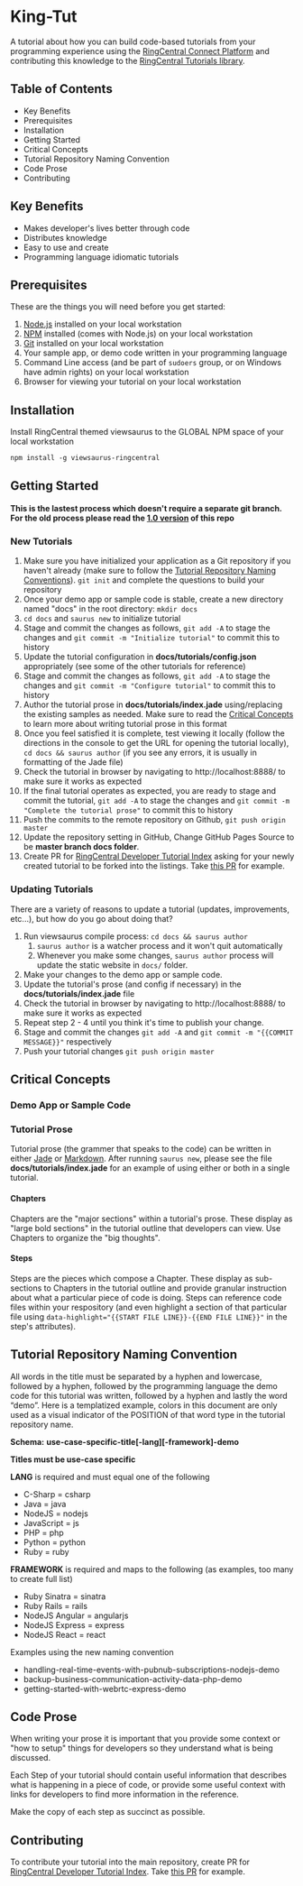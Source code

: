 # King-Tut

A tutorial about how you can build code-based tutorials from your programming experience using the [RingCentral Connect Platform](https://developers.ringcentral.com) and contributing this knowledge to the [RingCentral Tutorials library](https://developers.ringcentral.com/tutorials).

## Table of Contents

* Key Benefits
* Prerequisites
* Installation
* Getting Started
* Critical Concepts
* Tutorial Repository Naming Convention
* Code Prose
* Contributing

## Key Benefits

* Makes developer's lives better through code
* Distributes knowledge
* Easy to use and create
* Programming language idiomatic tutorials

## Prerequisites

These are the things you will need before you get started:

1. [Node.js](https://nodejs.org) installed on your local workstation
2. [NPM](https://www.npmjs.com/) installed (comes with Node.js) on your local workstation
3. [Git]() installed on your local workstation
4. Your sample app, or demo code written in your programming language
5. Command Line access (and be part of `sudoers` group, or on Windows have admin rights) on your local workstation
6. Browser for viewing your tutorial on your local workstation

## Installation

Install RingCentral themed viewsaurus to the GLOBAL NPM space of your local workstation

```
npm install -g viewsaurus-ringcentral
```

## Getting Started

#### This is the lastest process which doesn't require a separate git branch. For the old process please read the [1.0 version](https://github.com/ringcentral-tutorials/king-tut/tree/1.0) of this repo

### New Tutorials

1. Make sure you have initialized your application as a Git repository if you haven't already (make sure to follow the [Tutorial Repository Naming Conventions](#tutorial-repository-naming-convention)). `git init` and complete the questions to build your repository
1. Once your demo app or sample code is stable, create a new directory named "docs" in the root directory: `mkdir docs`
1. `cd docs` and `saurus new` to initialize tutorial
1. Stage and commit the changes as follows, `git add -A` to stage the changes and `git commit -m "Initialize tutorial"` to commit this to history
1. Update the tutorial configuration in **docs/tutorials/config.json** appropriately (see some of the other tutorials for reference)
1. Stage and commit the changes as follows, `git add -A` to stage the changes and `git commit -m "Configure tutorial"` to commit this to history
1. Author the tutorial prose in **docs/tutorials/index.jade** using/replacing the existing samples as needed. Make sure to read the [Critical Concepts](#critical-concepts) to learn more about writing tutorial prose in this format
1. Once you feel satisfied it is complete, test viewing it locally (follow the directions in the console to get the URL for opening the tutorial locally), `cd docs && saurus author` (if you see any errors, it is usually in formatting of the Jade file)
1. Check the tutorial in browser by navigating to http://localhost:8888/ to make sure it works as expected
1. If the final tutorial operates as expected, you are ready to stage and commit the tutorial,  `git add -A` to stage the changes and `git commit -m "Complete the tutorial prose"` to commit this to history
1. Push the commits to the remote repository on Github, `git push origin master`
1. Update the repository setting in GitHub, Change GitHub Pages Source to be **master branch docs folder**.
1. Create PR for [RingCentral Developer Tutorial Index](https://github.com/ringcentral/tutorials) asking for your newly created tutorial to be forked into the listings. Take [this PR](https://github.com/ringcentral/tutorials/pull/16) for example.


### Updating Tutorials

There are a variety of reasons to update a tutorial (updates, improvements, etc...), but how do you go about doing that?

1. Run viewsaurus compile process: `cd docs && saurus author`
    1. `saurus author` is a watcher process and it won't quit automatically
    1. Whenever you make some changes, `saurus author` process will update the static website in `docs/` folder.
1. Make your changes to the demo app or sample code.
1. Update the tutorial's prose (and config if necessary) in the **docs/tutorials/index.jade** file
1. Check the tutorial in browser by navigating to http://localhost:8888/ to make sure it works as expected
1. Repeat step 2 - 4 until you think it's time to publish your change.
1. Stage and commit the changes `git add -A` and `git commit -m "{{COMMIT MESSAGE}}"` respectively
1. Push your tutorial changes `git push origin master`


## Critical Concepts

### Demo App or Sample Code

### Tutorial Prose

Tutorial prose (the grammer that speaks to the code) can be written in either [Jade](https://naltatis.github.io/jade-syntax-docs/) or [Markdown](https://daringfireball.net/projects/markdown/syntax). After running `saurus new`, please see the file **docs/tutorials/index.jade** for an example of using either or both in a single tutorial.

#### Chapters

Chapters are the "major sections" within a tutorial's prose. These display as "large bold sections" in the tutorial outline that developers can view. Use Chapters to organize the "big thoughts".

#### Steps

Steps are the pieces which compose a Chapter. These display as sub-sections to Chapters in the tutorial outline and provide granular instruction about what a particular piece of code is doing. Steps can reference code files within your respository (and even highlight a section of that particular file using `data-highlight="{{START FILE LINE}}-{{END FILE LINE}}"` in the step's attributes).

## Tutorial Repository Naming Convention

All words in the title must be separated by a hyphen and lowercase, followed by a hyphen, followed by the programming language the demo code for this tutorial was written, followed by a hyphen and lastly the word “demo”. Here is a templatized example, colors in this document are only used as a visual indicator of the POSITION of that word type in the tutorial repository name.

**Schema:** __use-case-specific-title[-lang][-framework]-demo__

**Titles must be use-case specific**

**LANG** is required and must equal one of the following

* C-Sharp = csharp
* Java = java
* NodeJS  = nodejs
* JavaScript  = js
* PHP     = php
* Python      = python
* Ruby        = ruby

**FRAMEWORK** is required and maps to the following (as examples, too many to create full list)

* Ruby Sinatra        = sinatra
* Ruby Rails      = rails
* NodeJS Angular  = angularjs
* NodeJS Express  = express
* NodeJS React        = react

Examples using the new naming convention

* handling-real-time-events-with-pubnub-subscriptions-nodejs-demo
* backup-business-communication-activity-data-php-demo
* getting-started-with-webrtc-express-demo

## Code Prose

When writing your prose it is important that you provide some context or "how to setup" things for developers so they understand what is being discussed.

Each Step of your tutorial should contain useful information that describes what is happening in a piece of code, or provide some useful context with links for developers to find more information in the reference.

Make the copy of each step as succinct as possible.

## Contributing

To contribute your tutorial into the main repository, create PR for [RingCentral Developer Tutorial Index](https://github.com/ringcentral/tutorials). Take [this PR](https://github.com/ringcentral/tutorials/pull/16) for example.
